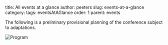 title: All events at a glance
author: peeters
slug: events-at-a-glance
category:
tags: eventsAtAGlance
order: 1
parent: events

The following is a preliminary provisional planning of the conference subject to adaptations.

![Program]({filename}/images/program4.png)
